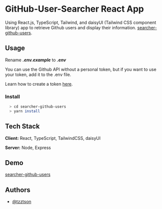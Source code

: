 # GitHub-User-Searcher React App

Using React.js, TypeScript,  Tailwind, and daisyUI (Tailwind CSS component library) app to retrieve Github users and display their information.
[searcher-github-users](https://https://github.com/tzztson/searcher-github-users).

## Usage

Rename **_.env.example_** to **_.env_**

You can use the Github API without a personal token, but if you want to use your token, add it to the .env file.

Learn how to create a token [here](https://docs.github.com/en/authentication/keeping-your-account-and-data-secure/creating-a-personal-access-token).

### Install

```bash
  > cd searcher-github-users
  > yarn install
```

## Tech Stack

**Client:** React, TypeScript, TailwindCSS, daisyUI

**Server:** Node, Express

## Demo


[searcher-github-users](https:/searcher-github-users.vercel.app)

## Authors

- [@tzztson](https://github.com/tzztson)
